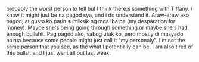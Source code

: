probably the worst person to tell but I think there;s something with Tiffany. i know it might just be na pagod sya, and i do understand it. Araw-araw ako pagod, at gusto ko parin sumiksik ng mga iba pa (my desparation for money). Maybe she's being going through something or maybe she's had enough bullshit. Pag pagod ako, sabog utak ko, pero mostly di masyado halata because some people might just call it "my personaly". I'm not the same person that you see, as the what I potentially can be. I am also tired of this bullsit and I just went all out last week.
